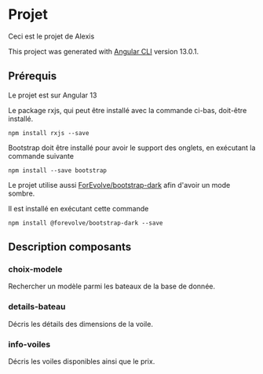 # Projet

Ceci est le projet de Alexis

This project was generated with [Angular CLI](https://github.com/angular/angular-cli) version 13.0.1.

## Prérequis

Le projet est sur Angular 13

Le package rxjs, qui peut être installé avec la commande ci-bas, doit-être installé.

```
npm install rxjs --save
```

Bootstrap doit être installé pour avoir le support des onglets, en exécutant la commande suivante

```
npm install --save bootstrap
```

Le projet utilise aussi [ForEvolve/bootstrap-dark](https://github.com/ForEvolve/bootstrap-dark) afin d'avoir un mode sombre.

Il est installé en exécutant cette commande 

```
npm install @forevolve/bootstrap-dark --save
```

## Description composants

### choix-modele

Rechercher un modèle parmi les bateaux de la base de donnée.

### details-bateau

Décris les détails des dimensions de la voile.

### info-voiles

Décris les voiles disponibles ainsi que le prix.